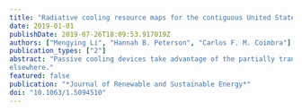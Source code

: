 ```yaml
---
title: "Radiative cooling resource maps for the contiguous United States"
date: 2019-01-01
publishDate: 2019-07-26T18:09:53.917019Z
authors: ["Mengying Li", "Hannah B. Peterson", "Carlos F. M. Coimbra"]
publication_types: ["2"]
abstract: "Passive cooling devices take advantage of the partially transparent properties of the atmosphere in the longwave spectral band from 8 to 13 um (the so-called “atmospheric window”) to reject radiation to outer space. Spectrally designed thermophotonic devices have raised substantial attention recently for their potential to provide passive and carbon-free alternatives to air conditioning. However, the level of transparency of the atmospheric window depends on the local content of water vapor in the atmosphere and on the optical depth of clouds in the local sky. Thus, the radiative cooling capacity of solar reflectors not only depends on the optical properties of their surfaces but also on local meteorological conditions. In this work, detailed radiative cooling resource maps for the contiguous United States are presented with the goal of determining the best climates for large-scale deployment of passive radiative cooling technologies. The passive cooling potential is estimated based on ideal optical properties, i.e., zero shortwave absorptance (maximum reflectance) and blackbody longwave emittance. Both annual and season-averaged maps are presented. Daytime and nighttime cooling potential are also computed and compared. The annual average cooling potential over the contiguous United States is 50.5 Wm-2. The southwestern United States has the highest annual averaged cooling potential, over 70 Wm-2, due to its dry and mostly clear sky meteorological conditions. The southeastern United States has the lowest potential, around 30 Wm-2, due to frequent humid and/or overcast weather conditions. In the spring and fall months, the Arizona and New Mexico climates provide the highest passive cooling potential, while in the summer months, Nevada and Utah exhibit higher potentials.Passive radiative cooling is primarily effective in the western United States, while it is mostly ineffective in humid and overcast climates
elsewhere."
featured: false
publication: "*Journal of Renewable and Sustainable Energy*"
doi: "10.1063/1.5094510"
---
```


